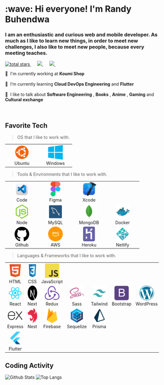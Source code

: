 <h1 align="left" id="macropower-title">:wave: Hi everyone! I'm Randy Buhendwa</h1>
<h3 align="left">I am an enthusiastic and curious web and mobile developer. As much as I like to learn new things, in order to meet new challenges, I also like to meet new people, because every meeting teaches.</h3>

<p align="left">
<a href="https://github.com/DenverCoder1?tab=repositories&sort=stargazers">
    <img alt="total stars" title="Total stars on GitHub" src="https://custom-icon-badges.demolab.com/github/stars/creytas?color=55960c&style=for-the-badge&labelColor=488207&logo=star"/>
</a>&nbsp;&nbsp;&nbsp;&nbsp;
<a href="https://www.facebook.com/creytas"><img src="https://img.shields.io/badge/facebook-%233B5998.svg?&style=for-the-badge&logo=facebook&logoColor=white" />
</a>&nbsp;&nbsp;&nbsp;&nbsp;
<a href="https://www.linkedin.com/in/creytas/"><img src="https://img.shields.io/badge/linkedin-%230077B5.svg?&style=for-the-badge&logo=linkedin&logoColor=white" />
</a>&nbsp;&nbsp;&nbsp;&nbsp;

 :office: &nbsp;I'm currently working at **Koumi Shop** <br><br>
 :seedling: &nbsp;I’m currently learning **Cloud DevOps Engineering** and **Flutter**<br><br>
 :speech_balloon: &nbsp;I like to talk about **Software Engineering** , **Books** , **Anime** , **Gaming** and **Cultural exchange**<br><br>
<br>

<h2 align="left" id="macropower-tech">Favorite Tech</h2>

> OS that I like to work with.
<table>
  <tr>
    <td align="center" width="96">
      <a href="#macropower-tech">
        <img src="./img/ubuntu.png" width="48" height="48" alt="Ubuntu" />
      </a>
      <br>Ubuntu
    </td>
    <td align="center" width="96">
      <a href="#macropower-tech">
        <img src="./img/Windows_Phone_icon-icons.com_66782.png" width="48" height="48" alt="Windows" />
      </a>
      <br>Windows
    </td>
  </tr>
</table>

> Tools & Environments that I like to work with.

<table>
  <tr>
    <td align="center" width="96">
      <a href="#macropower-tech">
        <img src="./img/microsoft_visual_studio_code_alt_macos_bigsur_icon_189951.png" width="48" height="48" alt="visual studio code" />
      </a>
      <br>Code
    </td>
    <td align="center" width="96">
      <a href="#macropower-tech">
        <img src="./img/figma_logo_icon_170157.png" width="48" height="48" alt="figma" />
      </a>
      <br>Figma
    </td>
    <td align="center" width="96">
      <a href="#macropower-tech">
        <img src="./img/xcode_macos_bigsur_icon_189539.png" width="48" height="48" alt="xcode" />
      </a>
      <br>Xcode
    </td>      
  </tr>
    
  <tr>
    <td align="center" width="96">
      <a href="#macropower-tech">
        <img src="./img/nodejs_original_logo_icon_146411.png" width="48" height="48" alt="node js" />
      </a>
      <br>Node
    </td>
    <td align="center" width="96">
      <a href="#macropower-tech">
        <img src="./img/mysqlworkbench_93532.png" width="48" height="48" alt="mysql" />
      </a>
      <br>MySQL
    </td>
    <td align="center" width="96">
      <a href="#macropower-tech">
        <img src="./img/mongodb_original_logo_icon_146424.png" width="48" height="48" alt="mongodb" />
      </a>
      <br>MongoDB
    </td>
    <td align="center" width="96">
      <a href="#macropower-tech">
        <img src="./img/docker_original_logo_icon_146556.png" width="48" height="48" alt="docker" />
      </a>
      <br>Docker
    </td>      
  </tr>
    
  <tr>
    <td align="center" width="96">
      <a href="#macropower-tech">
        <img src="./img/github-logo_icon-icons.com_73546.png" width="48" height="48" alt="github" />
      </a>
      <br>Github
    </td>      
    <td align="center" width="96">
      <a href="#macropower-tech">
        <img src="./img/aws_icon_146074.png" width="48" height="48" alt="amazon web services" />
      </a>
      <br>AWS
    </td>
    <td align="center" width="96">
      <a href="#macropower-tech">
        <img src="./img/heroku_logo_icon_168126.png" width="48" height="48" alt="heroku" />
      </a>
      <br>Heroku
    </td>
    <td align="center" width="96">
      <a href="#macropower-tech">
        <img src="./img/file_type_netlify_icon_130354.png" width="48" height="48" alt="netlify" />
      </a>
      <br>Netlify
    </td>      
  </tr>    
</table>

> Languages & Frameworks that I like to work with.
> 
<table>
  <tr>
    <td align="center" width="96">
      <a href="#macropower-tech">
        <img src="./img/html.png" width="48" height="48" alt="html" />
      </a>
      <br>HTML
    </td>
    <td align="center" width="96">
      <a href="#macropower-tech">
        <img src="./img/css.png" width="48" height="48" alt="css" />
      </a>
      <br>CSS
    </td>
    <td align="center" width="96">
      <a href="#macropower-tech">
        <img src="./img/javascript.png" width="48" height="48" alt="javascript" />
      </a>
      <br>JavaScript
    </td>      
  </tr>

  <tr>
    <td align="center" width="96">
      <a href="#macropower-tech">
        <img src="./img/reactJs.png" width="48" height="48" alt="react js" />
      </a>
      <br>React
    </td>
    <td align="center" width="96">
      <a href="#macropower-tech">
        <img src="./img/nextJs.png" width="48" height="48" alt="next js" />
      </a>
      <br>Next
    </td>
    <td align="center" width="96">
      <a href="#macropower-tech">
        <img src="./img/redux.png" width="48" height="48" alt="Redux" />
      </a>
      <br>Redux
    </td>      
    <td align="center" width="96">
      <a href="#macropower-tech">
        <img src="./img/sass.png" width="48" height="48" alt="sass" />
      </a>
      <br>Sass
    </td>
    <td align="center" width="96">
      <a href="#macropower-tech">
        <img src="./img/tailwind.png" width="48" height="48" alt="tailwind" />
      </a>
      <br>Tailwind
    </td>
    <td align="center" width="96">
      <a href="#macropower-tech">
        <img src="./img/bootstrap.png" width="48" height="48" alt="bootstrap" />
      </a>
      <br>Bootstrap
    </td>
    <td align="center" width="96">
      <a href="#macropower-tech">
        <img src="./img/wordpress_logo_icon_167953.png" width="48" height="48" alt="wordpress" />
      </a>
      <br>WordPress
    </td>      
  </tr>  

  <tr>
    <td align="center" width="96">
      <a href="#macropower-tech">
        <img src="./img/expressJs.png" width="48" height="48" alt="express js" />
      </a>
      <br>Express
    </td>
    <td align="center" width="96">
      <a href="#macropower-tech">
        <img src="./img/nestJs.png" width="48" height="48" alt="nest js" />
      </a>
      <br>Nest
    </td>
    <td align="center" width="96">
      <a href="#macropower-tech">
        <img src="./img/firebase_logo_icon_171157.png" width="48" height="48" alt="firebase" />
      </a>
      <br>Firebase
    </td>      
    <td align="center" width="96">
      <a href="#macropower-tech">
        <img src="./img/sequelize_original_logo_icon_146348.png" width="48" height="48" alt="sequelize" />
      </a>
      <br>Sequelize
    </td>
    <td align="center" width="96">
      <a href="#macropower-tech">
        <img src="./img/file_type_light_prisma_icon_130444.png" width="48" height="48" alt="prisma" />
      </a>
      <br>Prisma
    </td>     
  </tr>
  <tr>
    <td align="center" width="96">
      <a href="#macropower-tech">
        <img src="./img/flutter.png" width="48" height="48" alt="flutter" />
      </a>
      <br>Flutter
    </td>  
  </tr>  
</table>

<h2 align="left">Coding Activity</h2>

![Github Stats](https://github-readme-stats.vercel.app/api?username=creytas&count_private=true&show_icons=true&include_all_commits=true&theme=transparent)
![Top Langs](https://github-readme-stats.vercel.app/api/top-langs/?username=creytas&hide=TeX&theme=transparent)
